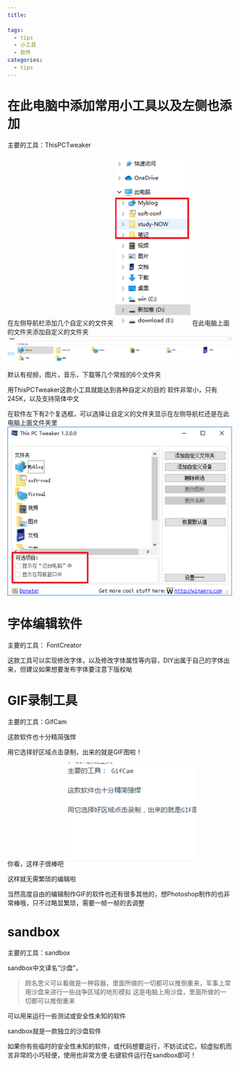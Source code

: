 ```yaml
---
title: 

tags:
  - tips
  - 小工具
  - 软件
categories: 
  - tips
---
```


# 在此电脑中添加常用小工具以及左侧也添加

主要的工具：ThisPCTweaker

在左侧导航栏添加几个自定义的文件夹
![左侧添加](https://raw.githubusercontent.com/zzzhbr/notebook-image/master/notebook/2019/09/22/1569147626705-1569147626733.png)
在此电脑上面的文件夹添加自定义的文件夹
![上面添加](https://raw.githubusercontent.com/zzzhbr/notebook-image/master/notebook/2019/09/22/1569147671902-1569147671905.png)

默认有视频，图片，音乐，下载等几个常规的6个文件夹

用ThisPCTweaker这款小工具就能达到各种自定义的目的
软件非常小，只有245K，以及支持简体中文


在软件左下有2个复选框，可以选择让自定义的文件夹显示在左侧导航栏还是在此电脑上面文件夹里
![可选](https://raw.githubusercontent.com/zzzhbr/notebook-image/master/notebook/2019/09/22/1569147870051-1569147870052.png)


# 字体编辑软件

主要的工具： FontCreator

这款工具可以实现修改字体，以及修改字体属性等内容，DIY出属于自己的字体出来，但建议如果想要发布字体要注意下版权呦



# GIF录制工具

主要的工具：GifCam

这款软件也十分精简强悍

用它选择好区域点击录制，出来的就是GIF图啦！


你看，这样子很棒吧
 ![演示](https://raw.githubusercontent.com/zzzhbr/notebook-image/master/notebook/2019/09/22/GifCam%E6%BC%94%E7%A4%BA-1569148230023.gif)

这样就无需繁琐的编辑啦

当然高度自由的编辑制作GIF的软件也还有很多其他的，想Photoshop制作的也非常棒哦，只不过略显繁琐，需要一帧一帧的去调整

# sandbox

主要的工具：sandbox

sandbox中文译名“沙盘”，
> 顾名思义可以看做是一种容器，里面所做的一切都可以推倒重来，军事上常用沙盘来进行一些战争区域的地形模拟
这是电脑上用沙盘，里面所做的一切都可以推倒重来

可以用来运行一些测试或安全性未知的软件

sandbox就是一款独立的沙盘软件

如果你有些临时的安全性未知的软件，或代码想要运行，不妨试试它。较虚拟机而言非常的小巧轻便，使用也非常方便
右键软件运行在sandbox即可！



